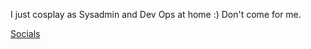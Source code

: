 I just cosplay as Sysadmin and Dev Ops at home :) Don't come for me.

[Socials](https://socials.rbjr.me/)
